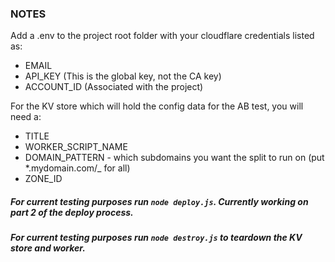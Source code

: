 ### NOTES

Add a .env to the project root folder with your cloudflare credentials listed as:

- EMAIL
- API_KEY (This is the global key, not the CA key)
- ACCOUNT_ID (Associated with the project)

For the KV store which will hold the config data for the AB test, you will need a:

- TITLE
- WORKER_SCRIPT_NAME
- DOMAIN_PATTERN - which subdomains you want the split to run on (put \*.mydomain.com/\_ for all)
- ZONE_ID

##### For current testing purposes run `node deploy.js`. Currently working on part 2 of the deploy process.

##### For current testing purposes run `node destroy.js` to teardown the KV store and worker.
